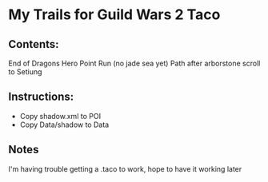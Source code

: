 # My Trails for Guild Wars 2  Taco

## Contents:
 End of Dragons Hero Point Run (no jade sea yet)
 Path after arborstone scroll to Setiung

## Instructions:
- Copy  shadow.xml to POI
- Copy Data/shadow to Data

## Notes
I'm having trouble getting a .taco to work, hope to have it working later
